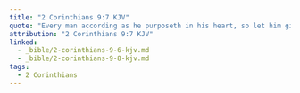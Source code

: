 ```yaml
---
title: "2 Corinthians 9:7 KJV"
quote: "Every man according as he purposeth in his heart, so let him give; not grudgingly, or of necessity: for God loveth a cheerful giver."
attribution: "2 Corinthians 9:7 KJV"
linked:
  - _bible/2-corinthians-9-6-kjv.md
  - _bible/2-corinthians-9-8-kjv.md
tags:
  - 2 Corinthians
---
```

